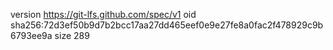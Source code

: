 version https://git-lfs.github.com/spec/v1
oid sha256:72d3ef50b9d7b2bcc17aa27dd465eef0e9e27fe8a0fac2f478929c9b6793ee9a
size 289
